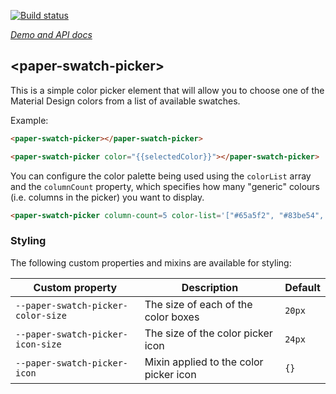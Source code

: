 
<!---

This README is automatically generated from the comments in these files:
paper-swatch-picker.html

Edit those files, and our readme bot will duplicate them over here!
Edit this file, and the bot will squash your changes :)

The bot does some handling of markdown. Please file a bug if it does the wrong
thing! https://github.com/PolymerLabs/tedium/issues

-->

[![Build status](https://travis-ci.org/PolymerElements/paper-swatch-picker.svg?branch=master)](https://travis-ci.org/PolymerElements/paper-swatch-picker)

_[Demo and API docs](https://elements.polymer-project.org/elements/paper-swatch-picker)_


## &lt;paper-swatch-picker&gt;

This is a simple color picker element that will allow you to choose one
of the Material Design colors from a list of available swatches.

Example:

```html
<paper-swatch-picker></paper-swatch-picker>

<paper-swatch-picker color="{{selectedColor}}"></paper-swatch-picker>
```

You can configure the color palette being used using the `colorList` array and
the `columnCount` property, which specifies how many "generic" colours (i.e. columns
in the picker) you want to display.

```html
<paper-swatch-picker column-count=5 color-list='["#65a5f2", "#83be54", "#f0d551", "#e5943c", "#a96ddb"]'></paper-swatch-picker>
```

### Styling

The following custom properties and mixins are available for styling:

| Custom property | Description | Default |
| --- | --- | --- |
| `--paper-swatch-picker-color-size` | The size of each of the color boxes | `20px` |
| `--paper-swatch-picker-icon-size` | The size of the color picker icon | `24px` |
| `--paper-swatch-picker-icon` | Mixin applied to the color picker icon | `{}` |


